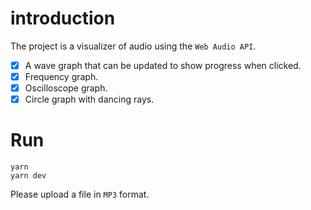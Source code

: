 # introduction

The project is a visualizer of audio using the `Web Audio API`.

- [x] A wave graph that can be updated to show progress when clicked.
- [x] Frequency graph.
- [x] Oscilloscope graph.
- [x] Circle graph with dancing rays.

# Run

```
yarn
yarn dev
```

Please upload a file in `MP3` format.
